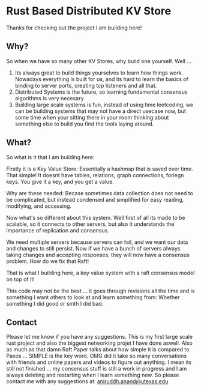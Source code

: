 # Rust Based Distributed KV Store
Thanks for checking out the project I am building here!
## Why?
So when we have so many other KV Stores, why build one yourself.
Well ...
1) Its always great to build things yourselves to learn how things work.
Nowadays everything is built for us, and its hard to learn the basics of binding
to server ports, creating tcp listeners and all that.
2) Distributed Systems is the future, so learning fundamental consensus
algorithms is very necesary
3) Building large scale systems is fun, instead of using time leetcoding, we can
be building systems that may not have a direct usecase now, but some time when
your sitting there in your room thinking about something else to build you find
the tools laying around.

## What?
So what is it that I am building here:

Firstly it is a Key Value Store: Essentially a hashmap that is saved over time. 
That simple! 
It doesnt have tables, relations, graph connections, foriegn keys.
You give it a key, and you get a value.

Why are these needed: Becase sometimes data collection does not need to be
complicated, but instead condensed and simplified for easy reading, modifying,
and accessing.

Now what's so different about this system. Well first of all its made to be
scalable, so it connects to other servers, but also it understands the
importance of replication and consensus.

We need multiple servers because servers can fail, and we want our data and
changes to still persist. Now if we have a bunch of servers always taking
changes and accepting responses, they will now have a consensus problem. How do
we fix that Raft!

That is what I building here, a key value system with a raft consensus model on
top of it!

This code may not be the best ... it goes through revisions all the time and is
something I want others to look at and learn something from: Whether something I
did good or smth I did bad.

## Contact
Please let me know if you have any suggestions. This is my first large scale
rust project and also the biggest networking projet I have done aswell. Also as
much as that damn Raft Paper talks about how simple it is compared to Paxos ...
SIMPLE is the key word. OMG did it take so many conversations with friends and
online papers and videos to figure out anything. I mean its still not finished
... my consensus stuff is still a work in progress and I am always deleting and
restarting when I learn something new. So please contact me with any
suggestions at:
aniruddh.anand@utexas.edu
